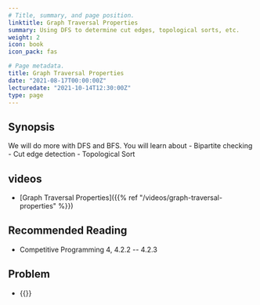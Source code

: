 ```yaml
---
# Title, summary, and page position.
linktitle: Graph Traversal Properties 
summary: Using DFS to determine cut edges, topological sorts, etc.
weight: 2
icon: book
icon_pack: fas

# Page metadata.
title: Graph Traversal Properties 
date: "2021-08-17T00:00:00Z"
lecturedate: "2021-10-14T12:30:00Z"
type: page
---
```


## Synopsis

  We will do more with DFS and BFS.  You will learn about
    - Bipartite checking
    - Cut edge detection
    - Topological Sort

## videos

  - [Graph Traversal Properties]({{% ref "/videos/graph-traversal-properties" %}})

## Recommended Reading

 - Competitive Programming 4, 4.2.2 -- 4.2.3

## Problem

 - {{<UVa id="1057" name="10116 - Robot Motion">}}

